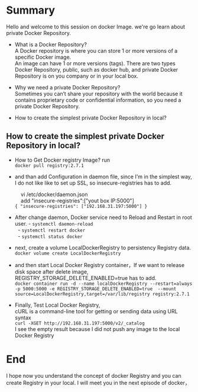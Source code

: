 # Summary 
Hello and welcome to this session on docker Image. we're go learn about private Docker Repository.
- What is a Docker Repository?  
  A Docker repository is where you can store 1 or more versions of a specific Docker image.   
  An image can have 1 or more versions (tags).
  There are two types Docker Repository, public, such as docker hub,  and private Docker Repository is on you company or in your local box. 
- Why we need a private Docker Repository?  
  Sometimes you can’t share your repository with the world because it contains proprietary code or confidential information, so you need a private Docker Repository.

- How to create the simplest private Docker Repository in local?  

## How to create the simplest private Docker Repository in local? 
- How to Get Docker registry Image? run   
    `docker pull registry:2.7.1`

- and than add Configuration  in  daemon file, since I'm in the simplest way, I do not like like to set up SSL, so insecure-registries has to add.
  
        vi /etc/docker/daemon.json  
        add "insecure-registries":["yout box IP:5000"]  
            `{
                "insecure-registries": ["192.168.31.197:5000"]
            }`

- After change daemon, Docker service need to Reload and Restart in root user.
      - `systemctl daemon-reload`    
      - `systemctl restart docker`    
      - `systemctl status docker`    
- next, create a  volume LocalDockerRegistry to persistency Registry data.  
    `docker volume create LocalDockerRegistry` 
- and then start  Local Docker Registry  container，If we want to release disk space after delete image,  REGISTRY_STORAGE_DELETE_ENABLED=true has to add.   
    `docker container run -d --name localDockerRegistry --restart=always -p 5000:5000 -e REGISTRY_STORAGE_DELETE_ENABLED=true  --mount source=LocalDockerRegistry,target=/var/lib/registry registry:2.7.1`

- Finally, Test   Local Docker Registry,  
 cURL is a command-line tool for getting or sending data using URL syntax  
    `curl -XGET http://192.168.31.197:5000/v2/_catalog`  
    I see the empty result because I did not push any image to the local Docker Registry  
# End  

  I hope  now you understand the concept of docker Registry and you can create  Registry in your local.
 I will meet you in the next episode of docker， 
